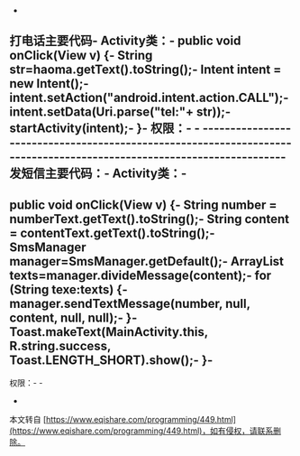 -
**打电话**主要代码-
Activity类：-
public void onClick(View v) {-
 String str=haoma.getText().toString();-
 Intent intent = new Intent();-
 **intent.setAction("android.intent.action.CALL");-
 intent.setData(Uri.parse("tel:"+ str));**-
 startActivity(intent);-
 }-
权限：-
<uses-permission android:name="**android.permission.CALL\_PHONE**"/>-
\---------------------------------------------------------------------------------------------------------------------
**发短信**主要代码：-
Activity类：-
-
public void onClick(View v) {-
 String number = numberText.getText().toString();-
 String content = contentText.getText().toString();-
 SmsManager manager=SmsManager.getDefault();-
 ArrayList<String> texts=manager.divideMessage(content);-
 for (String texe:texts) {-
 **manager.sendTextMessage(number, null, content, null, null);**-
 }-
 Toast.makeText(MainActivity.this, R.string.success, Toast.LENGTH\_SHORT).show();-
 }-
-
权限：-
<uses-permission android:name="**android.permission.SEND\_SMS**"/>-

-

本文转自 [https://www.eqishare.com/programming/449.html](https://www.eqishare.com/programming/449.html)，如有侵权，请联系删除。